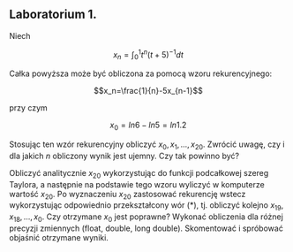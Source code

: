 ## Laboratorium 1.

Niech

```math
x_n=\int_0^1 t^n(t+5)^{-1}dt
```

Całka powyższa może być obliczona za pomocą wzoru rekurencyjnego:

```math
x_n=\frac{1}{n}-5x_{n-1}
```

przy czym

```math
x_0 = ln6 - ln5 = ln1.2
```

Stosując ten wzór rekurencyjny obliczyć $x_0, x_1, ..., x_{20}$. Zwrócić uwagę, czy i dla
jakich $n$ obliczony wynik jest ujemny. Czy tak powinno być? 

Obliczyć analitycznie $x_{20}$ wykorzystując do funkcji podcałkowej szereg Taylora, a
następnie na podstawie tego wzoru wyliczyć w komputerze wartość $x_{20}$. Po
wyznaczeniu $x_{20}$ zastosować rekurencję wstecz wykorzystując odpowiednio
przekształcony wór (*), tj. obliczyć kolejno $x_{19}, x_{18}, … , x_0$. Czy otrzymane $x_0$ jest
poprawne? Wykonać obliczenia dla różnej precyzji zmiennych (float, double, long
double). Skomentować i spróbować objaśnić otrzymane wyniki. 